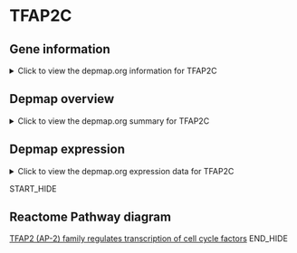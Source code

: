 <h1>TFAP2C</h1>

<h2>Gene information</h2>
<details>
  <summary>Click to view the depmap.org information for TFAP2C</summary>
  <iframe src="https://depmap.org/portal/gene/TFAP2C?tab=about" style="border:none;width:100%;height:800px"></iframe>
</details>

<h2>Depmap overview</h2>
<details>
  <summary>Click to view the depmap.org summary for TFAP2C</summary>
  <iframe src="https://depmap.org/portal/gene/TFAP2C?tab=overview" style="border:none;width:100%;height:800px"></iframe>
</details>

<h2>Depmap expression</h2>
<details>
  <summary>Click to view the depmap.org expression data for TFAP2C</summary>
  <iframe src="https://depmap.org/portal/gene/TFAP2C?tab=characterization" style="border:none;width:100%;height:800px"></iframe>
</details>


START_HIDE
<h2>Reactome Pathway diagram</h2>
<a href="https://reactome.org/PathwayBrowser/#/R-HSA-8866911">TFAP2 (AP-2) family regulates transcription of cell cycle factors</a>
END_HIDE


